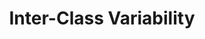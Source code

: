 ---
types: "word"

title: "Inter-Class Variability"

categories: ['']

tags: ['Inter', 'Class', 'Variability']

arabic: 'الفروق بين الحروف المتعددة'

arexps: []

enwords: ['Inter-Class Variability']

enexps: []

arlexicons: 'ف'

enlexicons: 'I'

authors: ['Ruqayya Roshdy']

translators: ['']

citations: 'تطبيقات الذكاء الاصطناعي في خدمة اللغة العربية'

sources: 'مركز الملك عبدالله بن عبدالعزيز الدولي لخدمة اللغة العربية'

word: "true"

slug: ""
---